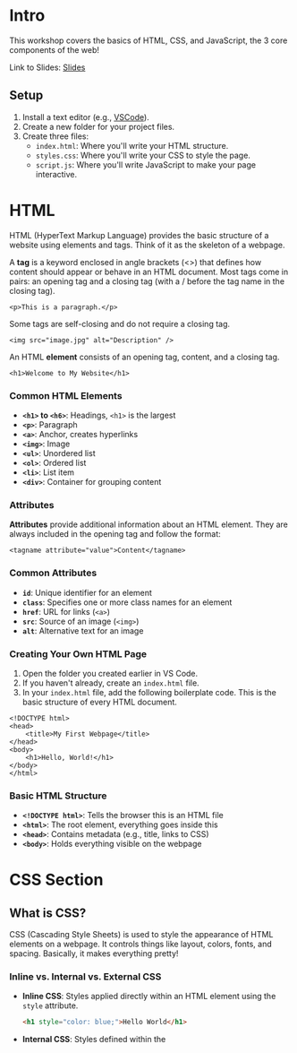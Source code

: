 # Intro

This workshop covers the basics of HTML, CSS, and JavaScript, the 3 core components of the web!

Link to Slides: [Slides](https://docs.google.com/presentation/d/183WJ3dzvoR-5tiJm2AtaWxPMg75GvIJQdzoCc45M-w0/edit?usp=sharing)

## Setup

1. Install a text editor (e.g., [VSCode](https://code.visualstudio.com/)).
2. Create a new folder for your project files.
3. Create three files:
   - `index.html`: Where you'll write your HTML structure.
   - `styles.css`: Where you'll write your CSS to style the page.
   - `script.js`: Where you'll write JavaScript to make your page interactive.

# HTML

HTML (HyperText Markup Language) provides the basic structure of a website using elements and tags. Think of it as the skeleton of a webpage.

A **tag** is a keyword enclosed in angle brackets (<>) that defines how content should appear or behave in an HTML document. Most tags come in pairs: an opening tag and a closing tag (with a / before the tag name in the closing tag).

```
<p>This is a paragraph.</p>
```

Some tags are self-closing and do not require a closing tag.

```
<img src="image.jpg" alt="Description" />
```

An HTML **element** consists of an opening tag, content, and a closing tag.

```
<h1>Welcome to My Website</h1>
```

### Common HTML Elements

- **`<h1>` to `<h6>`**: Headings, `<h1>` is the largest
- **`<p>`**: Paragraph
- **`<a>`**: Anchor, creates hyperlinks
- **`<img>`**: Image
- **`<ul>`**: Unordered list
- **`<ol>`**: Ordered list
- **`<li>`**: List item
- **`<div>`**: Container for grouping content

### Attributes

**Attributes** provide additional information about an HTML element. They are always included in the opening tag and follow the format:

```
<tagname attribute="value">Content</tagname>
```

### Common Attributes

- **`id`**: Unique identifier for an element
- **`class`**: Specifies one or more class names for an element
- **`href`**: URL for links (`<a>`)
- **`src`**: Source of an image (`<img>`)
- **`alt`**: Alternative text for an image

### Creating Your Own HTML Page

1. Open the folder you created earlier in VS Code.
2. If you haven't already, create an `index.html` file.
3. In your `index.html` file, add the following boilerplate code. This is the basic structure of every HTML document.

```
<!DOCTYPE html>
<head>
    <title>My First Webpage</title>
</head>
<body>
    <h1>Hello, World!</h1>
</body>
</html>
```

### Basic HTML Structure

- **`<!DOCTYPE html>`**: Tells the browser this is an HTML file
- **`<html>`**: The root element, everything goes inside this
- **`<head>`**: Contains metadata (e.g., title, links to CSS)
- **`<body>`**: Holds everything visible on the webpage

# CSS Section

## What is CSS?

CSS (Cascading Style Sheets) is used to style the appearance of HTML elements on a webpage. It controls things like layout, colors, fonts, and spacing. Basically, it makes everything pretty!

### Inline vs. Internal vs. External CSS

- **Inline CSS**: Styles applied directly within an HTML element using the `style` attribute.
  ```html
  <h1 style="color: blue;">Hello World</h1>
  ```
- **Internal CSS**: Styles defined within the <style> tag in the <head> section of the HTML document.

```
<head>
  <style>
    h1 { color: red; }
  </style>
</head>
```

- **External CSS**: Styles defined in a separate .css file linked to the HTML document.

```
<link rel="stylesheet" href="styles.css">
```

### Selectors

Selectors are used to target HTML elements in CSS to apply styles. Common types of selectors include:

- **Element Selector**: Targets all instances of an HTML element.

```
p { color: green; }
```

- **Class Selector**: Targets elements with a specific class attribute. Use a period (.) before the class name.

```
.myClass { font-size: 16px; }
```

- **ID Selector**: Targets a specific element with an ID. Use a hash (#) before the ID name.

```
#myID { font-weight: bold; }
```

### Syntax

CSS syntax consists of **selectors** and **declarations**:
• A selector specifies which HTML element to style.
• A declaration contains one or more property-value pairs, wrapped in curly braces {}.

```
selector {
  property: value;
}
```

Example:

```
p {
  color: blue;
  font-size: 18px;
}
```

### Common Properties

- **`color`**: Defines the text color.
- **`background-color`**: Sets the background color of an element.
- **`font-size`**: Controls the size of the text.
- **`text-align`**: Aligns the text (e.g., `left`, `right`, `center`).
- **`border`**: Adds a border around an element.
- **`margin`**: Defines space outside an element.
- **`width`**: Sets the width of an element.
- **`height`**: Sets the height of an element.

### Linking CSS To HTML

To apply CSS to an HTML document, you can link an external .css file in the <head> section of your HTML using the <link> tag:

```
<link rel="stylesheet" href="styles.css">
```

# JavaScript

JavaScript is a versatile programming language that allows you to add interactivity and dynamic behavior to your web pages. It is commonly used for manipulating the DOM, handling events, and making web pages responsive.

### What is JavaScript?

JavaScript is a programming language that makes web pages interactive. It adds behaviors to websites like updating content, validating forms, and handling user input dynamically.

### OOP Basics

### THE DOM

The **DOM** (Document Object Model) allows JavaScript to interact with the HTML elements on a webpage by letting you select, change, add, or delete elements and their content dynamically.

Example:

```
const message = document.getElementById("message");
message.textContent = "I just changed my content!";
```

### Common DOM Methods

- **`getElementById()`**: Selects an element by its unique `id` attribute.
- **`getElementsByClassName()`**: Selects all elements with a specified class name.
- **`querySelector()`**: Selects the first element that matches a CSS selector.
- **`createElement()`**: Creates a new HTML element.
- **`appendChild()`**: Adds a new child element to a parent element.
- **`removeChild()`**: Removes a specified child element from its parent.
- **`classList.add()`**: Adds one or more classes to an element's class list.

### Event Handlers

**Event handlers** allow you to respond to user actions such as clicks, typing, or mouse movements.

Example:

```
const button = document.getElementById("clickMeButton");
button.onclick = function() {
  alert("Button was clicked!");
};
```

# Closing Notes

This is just the tip of the iceberg when it comes to HTML, CSS, and JavaScript, but hopefully this gives you a solid starting point to dive into your project! The best way to learn and get better is through trial and error so, good luck, have fun, and happy hacking!

For more resources, check out;

- [W3Schools HTML Tutorial](https://www.w3schools.com/html/)
- [W3Schools CSS Tutorial](https://www.w3schools.com/css/)
- [W3Schools JavaScript Tutorial](https://www.w3schools.com/js/)
